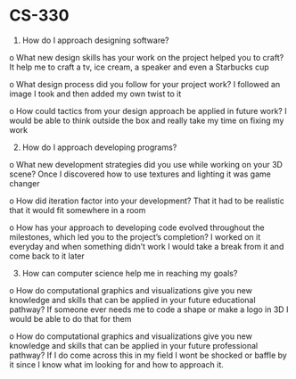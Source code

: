 # CS-330
1.	How do I approach designing software?

o	What new design skills has your work on the project helped you to craft?
It help me to craft a tv, ice cream, a speaker and even a Starbucks cup

o	What design process did you follow for your project work?
I followed an image I took and then added my own twist to it

o	How could tactics from your design approach be applied in future work?
I would be able to think outside the box and really take my time on fixing my work

2.	How do I approach developing programs?

o	What new development strategies did you use while working on your 3D scene?
Once I discovered how to use textures and lighting it was game changer

o	How did iteration factor into your development?
That it had to be realistic that it would fit somewhere in a room

o	How has your approach to developing code evolved throughout the milestones, which led you to the project’s completion?
I worked on it everyday and when something didn’t work I would take a break from it and come back to it later

3.	How can computer science help me in reaching my goals?

o	How do computational graphics and visualizations give you new knowledge and skills that can be applied in your future educational pathway?
If someone ever needs me to code a shape or make a logo in 3D I would be able to do that for them

o	How do computational graphics and visualizations give you new knowledge and skills that can be applied in your future professional pathway?
If I do come across this in my field I wont be shocked or baffle by it since I know what im looking for and how to approach it.
